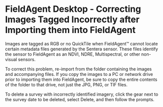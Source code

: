 # FieldAgent Desktop - Correcting Images Tagged Incorrectly after Importing them into FieldAgent

Images are tagged as RGB or no QuickTile when FieldAgent™ cannot locate certain metadata files generated by the Sentera sensor. These files identify the sensor to FieldAgent as an NDVI, NDRE, Multispectral, or other non-visual sensors.

To correct this problem, re-import from the folder containing the images and accompanying files. If you copy the images to a PC or network drive prior to importing them into FieldAgent, be sure to copy the entire contents of the folder to that drive, not just the JPG, PNG, or TIF files.

To delete a survey with incorrectly identified imagery, click the gear next to the survey date to be deleted, select Delete, and then follow the prompts.
